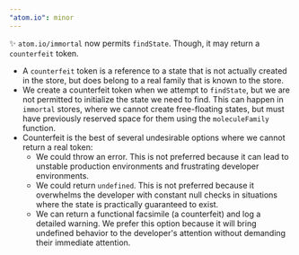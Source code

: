 ```yaml
---
"atom.io": minor
---
```


✨ `atom.io/immortal` now permits `findState`. Though, it may return a `counterfeit` token.

- A `counterfeit` token is a reference to a state that is not actually created in the store, but does belong to a real family that is known to the store.
- We create a counterfeit token when we attempt to `findState`, but we are not permitted to initialize the state we need to find. This can happen in `immortal` stores, where we cannot create free-floating states, but must have previously reserved space for them using the `moleculeFamily` function.
- Counterfeit is the best of several undesirable options where we cannot return a real token:
  - We could throw an error. This is not preferred because it can lead to unstable production environments and frustrating developer environments.
  - We could return `undefined`. This is not preferred because it overwhelms the developer with constant null checks in situations where the state is practically  guaranteed to exist.
  - We can return a functional facsimile (a counterfeit) and log a detailed warning. We prefer this option because it will bring undefined behavior to the developer's attention without demanding their immediate attention.
